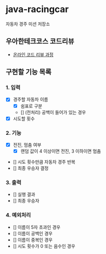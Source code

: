 # java-racingcar

자동차 경주 미션 저장소

## 우아한테크코스 코드리뷰

- [온라인 코드 리뷰 과정](https://github.com/woowacourse/woowacourse-docs/blob/master/maincourse/README.md)

## 구현할 기능 목록
### 1. 입력
- [x] 경주할 자동차 이름
    - [x] 쉼표로 구분
    - [] (전처리) 공백이 들어가 있는 경우
- [x] 시도할 횟수
### 2. 기능
- [x] 전진, 멈춤 여부
    - [x] 랜덤 값이 4 이상이면 전진, 3 이하이면 멈춤
- [] 시도 횟수만큼 자동차 경주 반복
- [] 최종 우승자 결정
### 3. 출력
- [] 실행 결과
- [] 최종 우승자

### 4. 예외처리
- [] 이름이 5자 초과인 경우
- [] 이름이 공백인 경우
- [] 이름이 중복인 경우
- [] 시도 횟수가 0 또는 음수인 경우